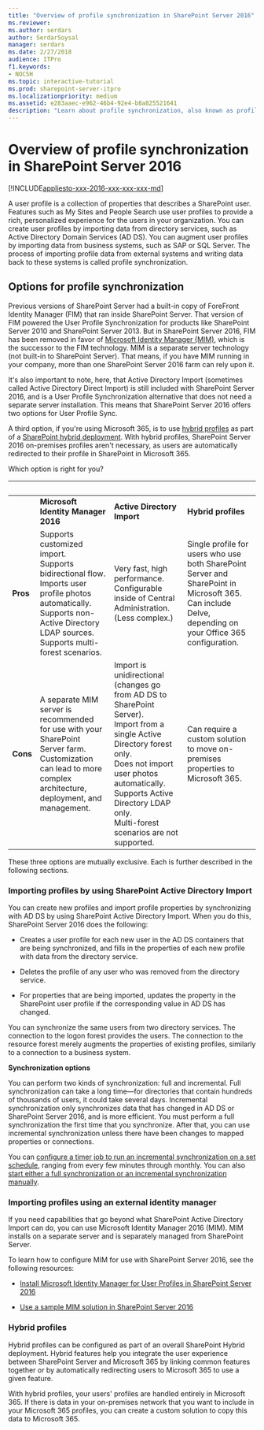 ```yaml
---
title: "Overview of profile synchronization in SharePoint Server 2016"
ms.reviewer: 
ms.author: serdars
author: SerdarSoysal
manager: serdars
ms.date: 2/27/2018
audience: ITPro
f1.keywords:
- NOCSH
ms.topic: interactive-tutorial
ms.prod: sharepoint-server-itpro
ms.localizationpriority: medium
ms.assetid: e283aaec-e962-46b4-92e4-b8a825521641
description: "Learn about profile synchronization, also known as profile sync,in SharePoint Server 2016."
---
```


# Overview of profile synchronization in SharePoint Server 2016

[!INCLUDE[appliesto-xxx-2016-xxx-xxx-xxx-md](../includes/appliesto-xxx-2016-xxx-xxx-xxx-md.md)] 
  
A user profile is a collection of properties that describes a SharePoint user. Features such as My Sites and People Search use user profiles to provide a rich, personalized experience for the users in your organization. You can create user profiles by importing data from directory services, such as Active Directory Domain Services (AD DS). You can augment user profiles by importing data from business systems, such as SAP or SQL Server. The process of importing profile data from external systems and writing data back to these systems is called profile synchronization.
  
## Options for profile synchronization

Previous versions of SharePoint Server had a built-in copy of ForeFront Identity Manager (FIM) that ran inside SharePoint Server. That version of FIM powered the User Profile Synchronization for products like SharePoint Server 2010 and SharePoint Server 2013. But in SharePoint Server 2016, FIM has been removed in favor of [Microsoft Identity Manager (MIM)](/microsoft-identity-manager/microsoft-identity-manager-2016), which is the successor to the FIM technology. MIM is a separate server technology (not built-in to SharePoint Server). That means, if you have MIM running in your company, more than one SharePoint Server 2016 farm can rely upon it. 
  
It's also important to note, here, that Active Directory Import (sometimes called Active Directory Direct Import) is still included with SharePoint Server 2016, and is a User Profile Synchronization alternative that does not need a separate server installation. This means that SharePoint Server 2016 offers two options for User Profile Sync.
  
A third option, if you're using Microsoft 365, is to use [hybrid profiles](../hybrid/plan-hybrid-profiles.md) as part of a [SharePoint hybrid deployment](../hybrid/sharepoint-hybrid-sites-and-search.md). With hybrid profiles, SharePoint Server 2016 on-premises profiles aren't necessary, as users are automatically redirected to their profile in SharePoint in Microsoft 365.
  
Which option is right for you?
  
|&nbsp;|&nbsp;|&nbsp;|&nbsp;|
|:-----|:-----|:-----|:-----|
||**Microsoft Identity Manager 2016** <br/> |**Active Directory Import** <br/> |**Hybrid profiles** <br/> |
|**Pros**  <br/> | Supports customized import.  <br/>  Supports bidirectional flow.  <br/>  Imports user profile photos automatically.  <br/>  Supports non-Active Directory LDAP sources.  <br/>  Supports multi-forest scenarios.  <br/> | Very fast, high performance.  <br/>  Configurable inside of Central Administration. (Less complex.)  <br/> | Single profile for users who use both SharePoint Server and SharePoint in Microsoft 365.  <br/>  Can include Delve, depending on your Office 365 configuration.  <br/> |
|**Cons**  <br/> | A separate MIM server is recommended for use with your SharePoint Server farm.  <br/>  Customization can lead to more complex architecture, deployment, and management.  <br/> | Import is unidirectional (changes go from AD DS to SharePoint Server).  <br/>  Import from a single Active Directory forest only.  <br/>  Does not import user photos automatically.  <br/>  Supports Active Directory LDAP only.  <br/>  Multi-forest scenarios are not supported.  <br/> | Can require a custom solution to move on-premises properties to Microsoft 365.  <br/> |
   
These three options are mutually exclusive. Each is further described in the following sections.
  
### Importing profiles by using SharePoint Active Directory Import
<a name="importDS"> </a>

You can create new profiles and import profile properties by synchronizing with AD DS by using SharePoint Active Directory Import. When you do this, SharePoint Server 2016 does the following:
  
- Creates a user profile for each new user in the AD DS containers that are being synchronized, and fills in the properties of each new profile with data from the directory service.
    
- Deletes the profile of any user who was removed from the directory service.
    
- For properties that are being imported, updates the property in the SharePoint user profile if the corresponding value in AD DS has changed.
    
You can synchronize the same users from two directory services. The connection to the logon forest provides the users. The connection to the resource forest merely augments the properties of existing profiles, similarly to a connection to a business system.
  
 **Synchronization options**
  
You can perform two kinds of synchronization: full and incremental. Full synchronization can take a long time—for directories that contain hundreds of thousands of users, it could take several days. Incremental synchronization only synchronizes data that has changed in AD DS or SharePoint Server 2016, and is more efficient. You must perform a full synchronization the first time that you synchronize. After that, you can use incremental synchronization unless there have been changes to mapped properties or connections.
  
You can [configure a timer job to run an incremental synchronization on a set schedule](schedule-profile-synchronization.md), ranging from every few minutes through monthly. You can also [start either a full synchronization or an incremental synchronization manually](start-profile-synchronization-manually.md).
  
### Importing profiles using an external identity manager
<a name="MIM"> </a>

If you need capabilities that go beyond what SharePoint Active Directory Import can do, you can use Microsoft Identity Manager 2016 (MIM). MIM installs on a separate server and is separately managed from SharePoint Server.
  
To learn how to configure MIM for use with SharePoint Server 2016, see the following resources:
  
- [Install Microsoft Identity Manager for User Profiles in SharePoint Server 2016](install-microsoft-identity-manager-for-user-profiles-in-sharepoint-server-2016.md)
    
- [Use a sample MIM solution in SharePoint Server 2016](use-a-sample-mim-solution-in-sharepoint-server-2016.md)
    
### Hybrid profiles
<a name="MIM"> </a>

Hybrid profiles can be configured as part of an overall SharePoint Hybrid deployment. Hybrid features help you integrate the user experience between SharePoint Server and Microsoft 365 by linking common features together or by automatically redirecting users to Microsoft 365 to use a given feature.
  
With hybrid profiles, your users' profiles are handled entirely in Microsoft 365. If there is data in your on-premises network that you want to include in your Microsoft 365 profiles, you can create a custom solution to copy this data to Microsoft 365.
